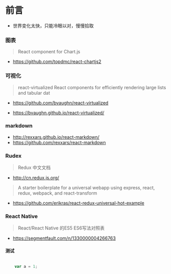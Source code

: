 

# 前言 #

- 世界变化太快，只能冷眼以对，慢慢拾取

### 图表 

> React component for Chart.js

- https://github.com/topdmc/react-chartjs2

### 可视化 

> react-virtualized React components for efficiently rendering large lists and tabular dat

- https://github.com/bvaughn/react-virtualized

-  https://bvaughn.github.io/react-virtualized/

### markdown

- http://rexxars.github.io/react-markdown/
- https://github.com/rexxars/react-markdown


### Rudex ###

> Redux 中文文档

- http://cn.redux.js.org/

> A starter boilerplate for a universal webapp using express, react, redux, webpack, and react-transform

- https://github.com/erikras/react-redux-universal-hot-example


### React Native

> React/React Native 的ES5 ES6写法对照表

- https://segmentfault.com/n/1330000004266763




#### 测试

```JavaScript

    var a = 1;

```
